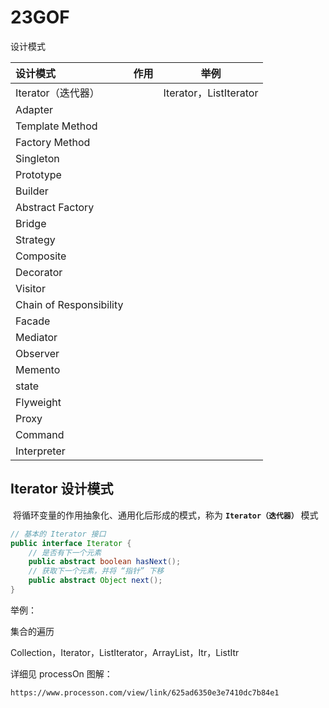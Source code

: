 # 23GOF
设计模式

| 设计模式                    | 作用   | 举例                    |
| :---------------------- | ---- | --------------------- |
| Iterator（迭代器）           |      | Iterator，ListIterator |
| Adapter                 |      |                       |
| Template Method         |      |                       |
| Factory Method          |      |                       |
| Singleton               |      |                       |
| Prototype               |      |                       |
| Builder                 |      |                       |
| Abstract Factory        |      |                       |
| Bridge                  |      |                       |
| Strategy                |      |                       |
| Composite               |      |                       |
| Decorator               |      |                       |
| Visitor                 |      |                       |
| Chain of Responsibility |      |                       |
| Facade                  |      |                       |
| Mediator                |      |                       |
| Observer                |      |                       |
| Memento                 |      |                       |
| state                   |      |                       |
| Flyweight               |      |                       |
| Proxy                   |      |                       |
| Command                 |      |                       |
| Interpreter             |      |                       |



## Iterator 设计模式

​	将循环变量的作用抽象化、通用化后形成的模式，称为 **`Iterator（迭代器）`** 模式

```java
// 基本的 Iterator 接口
public interface Iterator {
  	// 是否有下一个元素
    public abstract boolean hasNext();
  	// 获取下一个元素，并将 “指针” 下移
  	public abstract Object next();
}
```



举例：

集合的遍历

Collection，Iterator，ListIterator，ArrayList，Itr，ListItr

详细见 processOn 图解：

```
https://www.processon.com/view/link/625ad6350e3e7410dc7b84e1
```

















